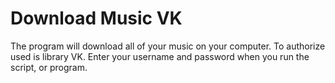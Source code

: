 # Download Music VK
The program will download all of your music on your computer.
To authorize used is library VK. Enter your username and password when you run the script, or program.

